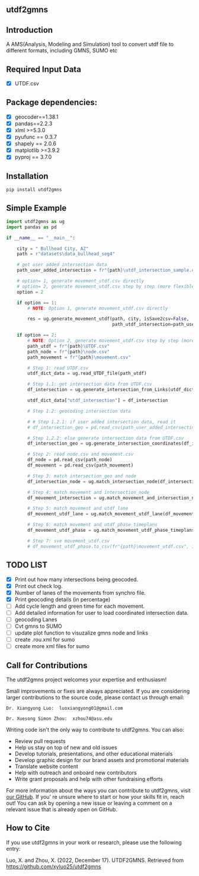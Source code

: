 ## utdf2gmns

## Introduction

A AMS(Analysis, Modeling and Simulation) tool to convert utdf file to different formats, including GMNS, SUMO etc

## Required Input Data

* [X] UTDF.csv

## **Package dependencies**:

* [X] geocoder==1.38.1
* [X] pandas==2.2.3
* [X] xlml >=5.3.0
* [X] pyufunc == 0.3.7
* [X] shapely == 2.0.6
* [X] matplotlib >=3.9.2
* [X] pyproj == 3.7.0

## Installation

`pip install utdf2gmns`

## Simple Example

```python
import utdf2gmns as ug
import pandas as pd

if __name__ == "__main__":

    city = " Bullhead City, AZ"
    path = r"datasets\data_bullhead_seg4"

    # get user added intersection data
    path_user_added_intersection = fr"{path}\utdf_intersection_sample.csv"

    # option= 1, generate movement_utdf.csv directly
    # option= 2, generate movement_utdf.csv step by step (more flexible)
    option = 2

    if option == 1:
        # NOTE: Option 1, generate movement_utdf.csv directly

        res = ug.generate_movement_utdf(path, city, isSave2csv=False,
                                        path_utdf_intersection=path_user_added_intersection)

    if option == 2:
        # NOTE: Option 2, generate movement_utdf.csv step by step (more flexible)
        path_utdf = fr"{path}\UTDF.csv"
        path_node = fr"{path}\node.csv"
        path_movement = fr"{path}\movement.csv"

        # Step 1: read UTDF.csv
        utdf_dict_data = ug.read_UTDF_file(path_utdf)

        # Step 1.1: get intersection data from UTDF.csv
        df_intersection = ug.generate_intersection_from_Links(utdf_dict_data["Links"], city_name=city)

        utdf_dict_data["utdf_intersection"] = df_intersection

        # Step 1.2: geocoding intersection data

        # # Step 1.2.1: if user added intersection data, read it
        # df_intersection_geo = pd.read_csv(path_user_added_intersection)

        # Step 1.2.2: else generate intersection data from UTDF.csv
        df_intersection_geo = ug.generate_intersection_coordinates(df_intersection)

        # Step 2: read node.csv and movement.csv
        df_node = pd.read_csv(path_node)
        df_movement = pd.read_csv(path_movement)

        # Step 3: match intersection_geo and node
        df_intersection_node = ug.match_intersection_node(df_intersection_geo, df_node, max_distance_threshold=0.1)

        # Step 4: match movement and intersection_node
        df_movement_intersection = ug.match_movement_and_intersection_node(df_movement, df_intersection_node)

        # Step 5: match movement and utdf_lane
        df_movement_utdf_lane = ug.match_movement_utdf_lane(df_movement_intersection, utdf_dict_data)

        # Step 6: match movement and utdf_phase_timeplans
        df_movement_utdf_phase = ug.match_movement_utdf_phase_timeplans(df_movement_utdf_lane, utdf_dict_data)

        # Step 7: sve movement_utdf.csv
        # df_movement_utdf_phase.to_csv(fr"{path}\movement_utdf.csv", index=False)

```

## TODO LIST

* [X] Print out how many intersections being geocoded.
* [X] Print out check log.
* [X] Number of lanes of the movements from synchro file.
* [X] Print geocoding details (in percentage)
* [ ] Add cycle length and green time for each movement.
* [ ] Add detailed information for user to load coordinated intersection data.
* [ ] geocoding Lanes
* [ ] Cvt gmns to SUMO
* [ ] update plot function to visuzalize gmns node and links
* [ ] create .rou.xml for sumo
* [ ] create more xml files for sumo

## Call for Contributions

The utdf2gmns project welcomes your expertise and enthusiasm!

Small improvements or fixes are always appreciated. If you are considering larger contributions to the source code, please contact us through email:

    Dr. Xiangyong Luo:  luoxiangyong01@gmail.com

    Dr. Xuesong Simon Zhou:  xzhou74@asu.edu

Writing code isn't the only way to contribute to utdf2gmns. You can also:

* Review pull requests
* Help us stay on top of new and old issues
* Develop tutorials, presentations, and other educational materials
* Develop graphic design for our brand assets and promotional materials
* Translate website content
* Help with outreach and onboard new contributors
* Write grant proposals and help with other fundraising efforts

For more information about the ways you can contribute to utdf2gmns, visit [our GitHub](https://github.com/asu-trans-ai-lab/utdf2gmns). If you' re unsure where to start or how your skills fit in, reach out! You can ask by opening a new issue or leaving a comment on a relevant issue that is already open on GitHub.

## **How to Cite**

If you use utdf2gmns in your work or research, please use the following entry:

Luo, X. and Zhou, X. (2022, December 17). UTDF2GMNS. Retrieved from https://github.com/xyluo25/utdf2gmns
